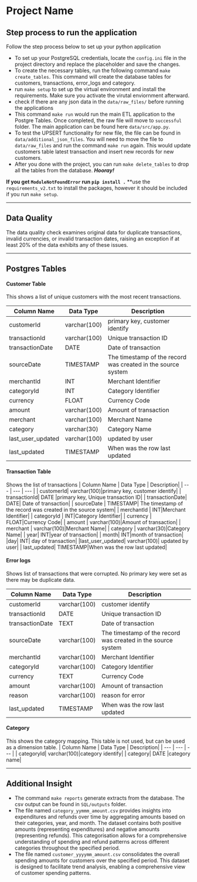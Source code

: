 # Project Name 


## Step process to run the application 

Follow the step process below to set up your python application 

- To set up your PostgreSQL credentials, locate the `config.ini` file in the project directory and replace the placeholder and save the changes.  
- To create the necessary tables, run the following command `make create_tables`. This command will create the database tables for customers, transactions, error_logs and category.
- run `make setup` to set up the virtual environment and install the requirements. Make sure you activate the  virutal enviornment afterward. 
- check if there are any json data in the `data/raw_files/` before running the applications
- This command `make run` would run the main ETL application to the Postgre Tables. Once completed, the raw file will move to `successful` folder. The main application can be found here `data/src/app.py`.
- To test the UPSERT functionality for new file, the file can be found in `data/additional_json_files`. You will need to move the file to `data/raw_files` and run the command `make run` again. This would update customers table latest transaction and insert new records for new customers. 
- After you done with the project, you can run `make delete_tables` to drop all the tables from the database. ***Hooray!***

**If you get `ModuleNotFoundError` run `pip install .`**
**use the `requirements_v2.txt` to install the packages, however it should be included if you run `make setup`.

---
## Data Quality

The data quality check examines original data for duplicate transactions, invalid currencies, or invalid transaction dates, raising an exception if at least 20% of the data exhibits any of these issues.

---
## Postgres Tables 

#### Customer Table 
This shows a list of unique customers with the most recent transactions. 

| Column Name | Data Type | Description|
| --- | --- | --- |
| customerId| varchar(100)|primary key, customer identify|
| transactionId| varchar(100) | Unique transaction ID|
| transactionDate| DATE| Date of transaction|
| sourceDate | TIMESTAMP| The timestamp of the record was created in the source system|
| merchantId | INT|Merchant Identifier|
| categoryId | INT|Category Identifier|
| currency | FLOAT|Currency Code|
| amount | varchar(100)|Amount of transaction|
| merchant | varchar(100)|Merchant Name|
| category | varchar(30)|Category Name| 
|last_user_updated| varchar(100)| updated by user|
| last_updated| TIMESTAMP|When was the row last updated|

#### Transaction Table 
Shows the list of transactions 
| Column Name | Data Type | Description|
| --- | --- | --- |
| customerId| varchar(100)|primary key, customer identify|
| transactionId| DATE |primary key, Unique transaction ID|
| transactionDate| DATE| Date of transaction|
| sourceDate | TIMESTAMP| The timestamp of the record was created in the source system|
| merchantId | INT|Merchant Identifier|
| categoryId | INT|Category Identifier|
| currency | FLOAT|Currency Code|
| amount | varchar(100)|Amount of transaction|
| merchant | varchar(100)|Merchant Name|
| category | varchar(30)|Category Name| 
| year| INT|year of transaction|
| month| INT|month of transaction|
|day| INT| day of transaction|
|last_user_updated| varchar(100)| updated by user|
| last_updated| TIMESTAMP|When was the row last updated|

#### Error logs
Shows list of transactions that were corrupted. 
No primary key were set as there may be duplicate data. 

| Column Name | Data Type | Description|
| --- | --- | --- |
| customerId| varchar(100)|customer identify|
| transactionId| DATE |Unique transaction ID|
| transactionDate| TEXT| Date of transaction|
| sourceDate | varchar(100)| The timestamp of the record was created in the source system|
| merchantId | varchar(100)|Merchant Identifier|
| categoryId | varchar(100)|Category Identifier|
| currency | TEXT|Currency Code|
| amount | varchar(100)|Amount of transaction|
| reason | varchar(100)|reason for error|
| last_updated| TIMESTAMP|When was the row last updated|

#### Category 
This shows the category mapping. 
This table is not used, but can be used as a dimension table.
| Column Name | Data Type | Description|
| --- | --- | --- |
| categoryId| varchar(100)|category identify|
| category| DATE |category name|

---
## Additional Insight 

- The command `make reports` generate extracts from the database. The csv output can be found in `SQL/outputs` folder. 
- The file named `category_yymmm_amount.csv` provides insights into expenditures and refunds over time by aggregating amounts based on their categories, year, and month. The dataset contains both positive amounts (representing expenditures) and negative amounts (representing refunds). This categorisation allows for a comprehensive understanding of spending and refund patterns across different categories throughout the specified period.
- The file named `customer_yyyymm_amount.csv` consolidates the overall spending amounts for customers over the specified period. This dataset is designed to facilitate trend analysis, enabling a comprehensive view of customer spending patterns. 